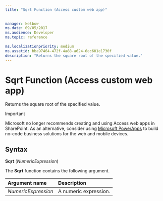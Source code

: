 ```yaml
---
title: "Sqrt Function (Access custom web app)"
 
 
manager: kelbow
ms.date: 09/05/2017
ms.audience: Developer
ms.topic: reference
  
ms.localizationpriority: medium
ms.assetid: bba97464-472f-4a88-a624-6ec601e1730f
description: "Returns the square root of the specified value."
---
```


# Sqrt Function (Access custom web app)

Returns the square root of the specified value.
  
> [!IMPORTANT]
> Microsoft no longer recommends creating and using Access web apps in SharePoint. As an alternative, consider using [Microsoft PowerApps](https://powerapps.microsoft.com/) to build no-code business solutions for the web and mobile devices. 
  
## Syntax

 **Sqrt** (*NumericExpression*) 
  
The **Sqrt** function contains the following argument. 
  
|**Argument name**|**Description**|
|:-----|:-----|
| *NumericExpression*  <br/> |A numeric expression. |
   

